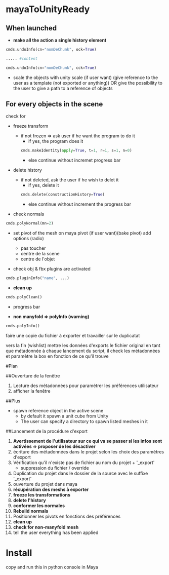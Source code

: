 # mayaToUnityReady
## When launched
- **make all the action a single history element** 
```python
cmds.undoInfo(cn="nomDeChunk", ock=True)

..... #content

cmds.undoInfo(cn="nomDeChunk", cck=True)
```

- scale the objects with unity scale (if user want) 
(give reference to the user as a template (not exported or anything))
OR
give the possibility to the user to give a path to a reference of objects

## For every objects in the scene
check for
- freeze transform
    - if not frozen => ask user if he want the program to do it
        - if yes, the program does it
        ```python
        cmds.makeIdentity(apply=True, t=1, r=1, s=1, n=0)
        ```
        - else continue without incremet progress bar

- delete history
    - if not deleted, ask the user if he wish to delet it
        - if yes, delete it
        ```python   
        cmds.delete(constructionHistory=True)
        ```
        - else continue without increment the progress bar

- check normals
```python
cmds.polyNormal(mn=2)
```

- set pivot of the mesh on maya pivot (if user want)(bake pivot)
add options  (radio)
    - pas toucher
    - centre de la scene
    - centre de l'objet

- check obj & fbx plugins are activated 
```python
cmds.pluginInfo("name", ...)
``` 
- **clean up**
```python
cmds.polyClean()
```

- progress bar

- **non manyfold => polyInfo (warning)**
```python
cmds.polyInfo()
```



faire une copie du fichier à exporter et travailler sur le duplicatat

vers la fin (wishlist)
mettre les données d'exports le fichier original en tant que métadonnée
à chaque lancement du script, il check les métadonnées et paramètre la box en fonction de ce qu'il trouve

#Plan

##Ouverture de la fenêtre
1. Lecture des métadonnées pour paramétrer les préférences utilisateur
1. afficher la fenêtre

##Plus
- spawn reference object in the active scene
    - by default it spawn a unit cube from Unity
    - The user can specify a directory to spawn listed meshes in it


##Lancement de la procédure d'export

1. **Avertissement de l'utilisateur sur ce qui va se passer si les infos sont activées => proposer de les désactiver**
1. écriture des métadonnées dans le projet selon les choix des paramètres d'export
1. Vérification qu'il n'existe pas de fichier au nom du projet + '_export'
    - suppression du fichier / override
1. Duplication du projet dans le dossier de la source avec le suffixe '_export'
1. ouverture du projet dans maya
1. **récupération des meshs à exporter**
1. **freeze les transformations**
1. **delete l'history**
1. **conformer les normales**
1. **Rebuild normals**
1. Positionner les pivots en fonctions des préférences
1. **clean up**
1. **check for non-manyfold mesh**
1. tell the user everything has been applied


# Install

copy and run this in python console in Maya